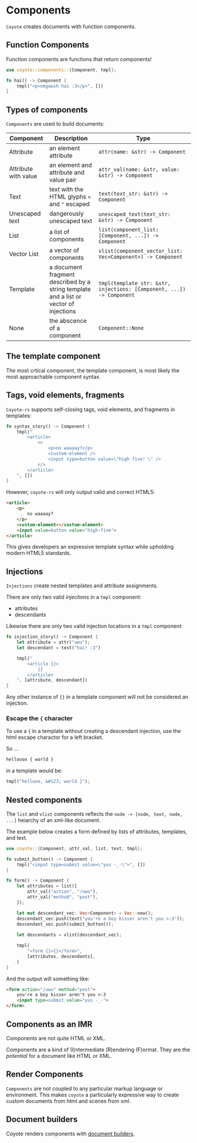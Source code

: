 # Components

`Coyote` creates documents with function components.

## Function Components

Function components are functions that return components!

```rust
use coyote::components::{Component, tmpl};

fn hai() -> Component {
    tmpl("<p>omgawsh hai :3</p>", [])
}
```

## Types of components

`Components` are used to build documents:

| Component | Description | Type |
| --------- | ---- | ----------- |
| Attribute | an element attribute | `attr(name: &str) -> Component` |
| Attribute with value | an element and attribute and value pair | `attr_val(name: &str, value: &str) -> Component` | 
| Text | text with the HTML glyphs `<` and `"` escaped | `text(text_str: &str) -> Component` |
| Unescaped text | dangerously unescaped text | `unescaped_text(text_str: &str) -> Component` |
| List | a list of components | `list(component_list: [Component, ...]) -> Component` |
| Vector List | a vector of components | `vlist(component_vector_list: Vec<Component>) -> Component` |
| Template | a document fragment described by a string template and a list or vector of injections | `tmpl(template_str: &str, injections: [Component, ...]) -> Component` |
| None | the abscence of a component | `Component::None` |

## The template component

The most crtical component, the template component, is most likely the most approachable component syntax.

## Tags, void elements, fragments

`Coyote-rs` supports self-closing tags, void elements, and fragments in templates:

```rs
fn syntax_story() -> Component {
    tmpl("
        <article>
            <>
                <p>no waaaay?</p>
                <custom-element />
                <input type=button value=\"high five! \" />
            </>
        </article>
    ", [])
}
```

However, `coyote-rs` will only output valid and correct HTML5:

```html
<article>
    <p>
        no waaaay?
    </p>
    <custom-element></custom-element>
    <input value=button value="high-five">
</article>
```

This gives developers an expressive template syntax while upholding modern HTML5 standards.

## Injections

`Injections` create nested templates and attribute assignments.

There are only two valid _injections_ in a `tmpl` component:
- attributes
- descendants

Likewise there are only two valid injection locations in a `tmpl` component:

```rs
fn injection_story() -> Component {
    let attribute = attr("uwu");
    let descendant = text("hai! :3")

    tmpl("
        <article {}>
            {}
        </article>
    ", [attribute, descendant])
}
```

Any other instance of `{}` in a template component will not be considered an injection.

### Escape the `{` character

To use a `{` in a template without creating a descendant injection, use the html escape charactor for a left bracket.

So ...

```html
helloooo { world }
```

in a template would be:

```rust
tmpl("hellooo, &#123; world }"); 
```

## Nested components

The `list` and `vlist` components reflects the `node -> [node, text, node, ...]` heiarchy of an xml-like document.

The example below creates a form defined by lists of attributes, templates, and text.

```rust
use coyote::{Component, attr_val, list, text, tmpl};

fn submit_button() -> Component {
    tmpl("<input type=submit value=\"yus -_-\">", [])
}

fn form() -> Component {
    let attributes = list([
        attr_val("action", "/uwu"),
        attr_val("method", "post"),
    ]);

    let mut descendant_vec: Vec<Component> = Vec::new();
    descendant_vec.push(text("you're a boy kisser aren't you >:3"));
    descendant_vec.push(submit_button());
    
    let descendants = vlist(descendant_vec);

    tmpl(
        "<form {}>{}</form>",
        [attributes, descendants],
    )
}
```

And the output will something like:

```html
<form action="/uwu" method="post">
    you're a boy kisser aren't you >:3
    <input type=submit value="yus -_-">
</form>
```

## Components as an IMR

Components are not quite HTML or XML.

Components are a kind of (I)ntermediate (R)endering (F)ormat. They are the _potential_ for a document like HTML or XML.

## Render Components

`Components` are not coupled to any particular markup language or environment. This makes `coyote` a particularly expressive way to create custom documents from html and scenes from xml.

## Document builders

Coyote renders components with [document builders](./document_builders.md).
